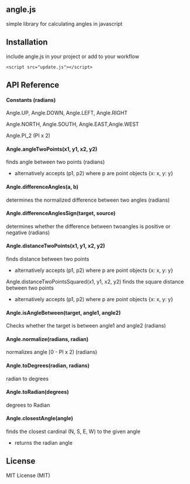 ## angle.js
simple library for calculating angles in javascript

## Installation
include angle.js in your project or add to your workflow

    <script src="update.js"></script>

## API Reference

#### Constants (radians)

Angle.UP, Angle.DOWN, Angle.LEFT, Angle.RIGHT

Angle.NORTH, Angle.SOUTH, Angle.EAST,Angle.WEST

Angle.PI_2 (PI x 2)

#### Angle.angleTwoPoints(x1, y1, x2, y2)
finds angle between two points (radians)
* alternatively accepts (p1, p2) where p are point objects {x: x, y: y}

#### Angle.differenceAngles(a, b)
determines the normalized difference between two angles (radians)

#### Angle.differenceAnglesSign(target, source)
determines whether the difference between twoangles is positive or negative (radians)

#### Angle.distanceTwoPoints(x1, y1, x2, y2)
finds distance between two points
* alternatively accepts (p1, p2) where p are point objects {x: x, y: y}

Angle.distanceTwoPointsSquared(x1, y1, x2, y2)
finds the square distance between two points
* alternatively accepts (p1, p2) where p are point objects {x: x, y: y}

#### Angle.isAngleBetween(target, angle1, angle2)
Checks whether the target is between angle1 and angle2 (radians)

#### Angle.normalize(radians, radian)
normalizes angle [0 - PI x 2) (radians)

#### Angle.toDegrees(radian, radians)
radian to degrees

#### Angle.toRadian(degrees)
degrees to Radian

#### Angle.closestAngle(angle)
finds the closest cardinal (N, S, E, W) to the given angle
* returns the radian angle

## License
MIT License (MIT)